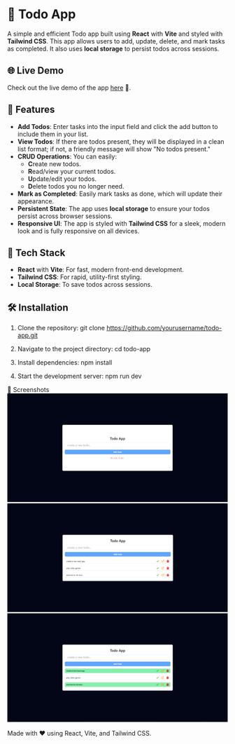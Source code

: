 # 📝 Todo App

A simple and efficient Todo app built using **React** with **Vite** and styled with **Tailwind CSS**. This app allows users to add, update, delete, and mark tasks as completed. It also uses **local storage** to persist todos across sessions.

## 🌐 Live Demo

Check out the live demo of the app [here](https://todo-app-react-123.netlify.app) 🌟.

## 🌟 Features

- **Add Todos**: Enter tasks into the input field and click the add button to include them in your list.
- **View Todos**: If there are todos present, they will be displayed in a clean list format; if not, a friendly message will show "No todos present."
- **CRUD Operations**: You can easily:
  - **C**reate new todos.
  - **R**ead/view your current todos.
  - **U**pdate/edit your todos.
  - **D**elete todos you no longer need.
- **Mark as Completed**: Easily mark tasks as done, which will update their appearance.
- **Persistent State**: The app uses **local storage** to ensure your todos persist across browser sessions.
- **Responsive UI**: The app is styled with **Tailwind CSS** for a sleek, modern look and is fully responsive on all devices.

## 🚀 Tech Stack

- **React** with **Vite**: For fast, modern front-end development.
- **Tailwind CSS**: For rapid, utility-first styling.
- **Local Storage**: To save todos across sessions.

## 🛠️ Installation

1. Clone the repository:
   git clone https://github.com/yourusername/todo-app.git

2. Navigate to the project directory:
   cd todo-app

3. Install dependencies:
   npm install

4. Start the development server:
   npm run dev

📸 Screenshots
![Todo App Screenshot](https://github.com/Ashwin-MB97/todo-app/blob/main/todo1.png)
![Todo App Screenshot](https://github.com/Ashwin-MB97/todo-app/blob/main/todo2.png)
![Todo App Screenshot](https://github.com/Ashwin-MB97/todo-app/blob/main/todo3.png)

Made with ❤️ using React, Vite, and Tailwind CSS.
